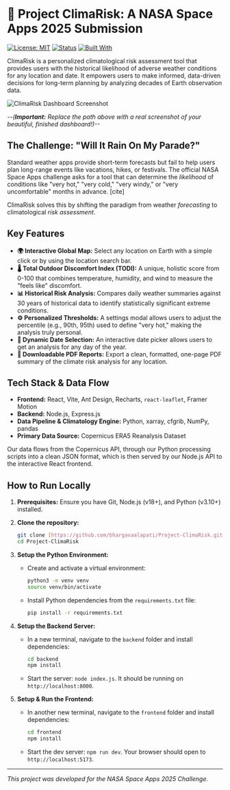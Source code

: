 # 🚀 Project ClimaRisk: A NASA Space Apps 2025 Submission

[![License: MIT](https://img.shields.io/badge/License-MIT-yellow.svg)](https://opensource.org/licenses/MIT)
[![Status](https://img.shields.io/badge/status-active-success.svg)]()
[![Built With](https://img.shields.io/badge/Built%20With-React%20%26%20Python-blue.svg)](https://reactjs.org/)

ClimaRisk is a personalized climatological risk assessment tool that provides users with the historical likelihood of adverse weather conditions for any location and date. It empowers users to make informed, data-driven decisions for long-term planning by analyzing decades of Earth observation data.

![ClimaRisk Dashboard Screenshot](<img width="1906" height="935" alt="image" src="https://github.com/user-attachments/assets/46e0fc24-8394-49dc-bd93-2a8b0c05a133" />)

*--(**Important:** Replace the path above with a real screenshot of your beautiful, finished dashboard!)--*

## The Challenge: "Will It Rain On My Parade?"

Standard weather apps provide short-term forecasts but fail to help users plan long-range events like vacations, hikes, or festivals. The official NASA Space Apps challenge asks for a tool that can determine the *likelihood* of conditions like "very hot," "very cold," "very windy," or "very uncomfortable" months in advance. [cite]

ClimaRisk solves this by shifting the paradigm from weather *forecasting* to climatological *risk assessment*.

## Key Features

* **🌍 Interactive Global Map:** Select any location on Earth with a simple click or by using the location search bar.
* **🌡️ Total Outdoor Discomfort Index (TODI):** A unique, holistic score from 0-100 that combines temperature, humidity, and wind to measure the "feels like" discomfort.
* **📊 Historical Risk Analysis:** Compares daily weather summaries against 30 years of historical data to identify statistically significant extreme conditions.
* **⚙️ Personalized Thresholds:** A settings modal allows users to adjust the percentile (e.g., 90th, 95th) used to define "very hot," making the analysis truly personal.
* **📅 Dynamic Date Selection:** An interactive date picker allows users to get an analysis for any day of the year.
* **📄 Downloadable PDF Reports:** Export a clean, formatted, one-page PDF summary of the climate risk analysis for any location.

## Tech Stack & Data Flow

* **Frontend:** React, Vite, Ant Design, Recharts, `react-leaflet`, Framer Motion
* **Backend:** Node.js, Express.js
* **Data Pipeline & Climatology Engine:** Python, xarray, cfgrib, NumPy, pandas
* **Primary Data Source:** Copernicus ERA5 Reanalysis Dataset

Our data flows from the Copernicus API, through our Python processing scripts into a clean JSON format, which is then served by our Node.js API to the interactive React frontend.

## How to Run Locally

1.  **Prerequisites:** Ensure you have Git, Node.js (v18+), and Python (v3.10+) installed.

2.  **Clone the repository:**
    ```bash
    git clone [https://github.com/bhargavaalapati/Project-ClimaRisk.git](https://github.com/bhargavaalapati/Project-ClimaRisk.git)
    cd Project-ClimaRisk
    ```

3.  **Setup the Python Environment:**
    * Create and activate a virtual environment:
        ```bash
        python3 -m venv venv
        source venv/bin/activate
        ```
    * Install Python dependencies from the `requirements.txt` file:
        ```bash
        pip install -r requirements.txt
        ```

4.  **Setup the Backend Server:**
    * In a new terminal, navigate to the `backend` folder and install dependencies:
        ```bash
        cd backend
        npm install
        ```
    * Start the server: `node index.js`. It should be running on `http://localhost:8000`.

5.  **Setup & Run the Frontend:**
    * In another new terminal, navigate to the `frontend` folder and install dependencies:
        ```bash
        cd frontend
        npm install
        ```
    * Start the dev server: `npm run dev`. Your browser should open to `http://localhost:5173`.

---
*This project was developed for the NASA Space Apps 2025 Challenge.*
